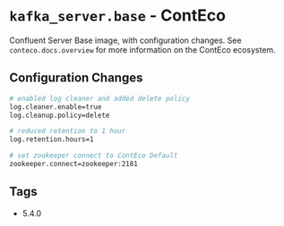 # `kafka_server.base` - ContEco

Confluent Server Base image, with configuration changes.
See `conteco.docs.overview` for more information on the ContEco ecosystem.

## Configuration Changes

```bash
# enabled log cleaner and added delete policy
log.cleaner.enable=true
log.cleanup.policy=delete

# reduced retention to 1 hour
log.retention.hours=1

# set zookeeper connect to ContEco Default
zookeeper.connect=zookeeper:2181
```

## Tags

* 5.4.0  
     
